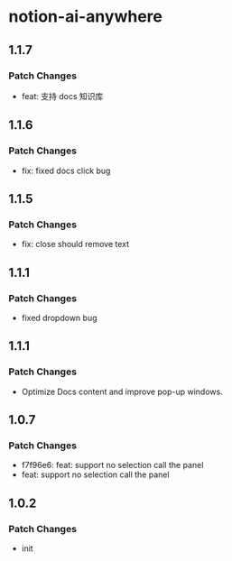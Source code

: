 # notion-ai-anywhere

## 1.1.7

### Patch Changes

- feat: 支持 docs 知识库

## 1.1.6

### Patch Changes

- fix: fixed docs click bug

## 1.1.5

### Patch Changes

- fix: close should remove text

## 1.1.1

### Patch Changes

- fixed dropdown bug

## 1.1.1

### Patch Changes

- Optimize Docs content and improve pop-up windows.

## 1.0.7

### Patch Changes

- f7f96e6: feat: support no selection call the panel
- feat: support no selection call the panel

## 1.0.2

### Patch Changes

- init
